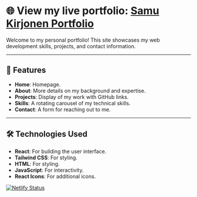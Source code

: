 # 🌐 View my live portfolio: [Samu Kirjonen Portfolio](https://samu-kirjonen-portfolio.netlify.app/)

Welcome to my personal portfolio! This site showcases my web development skills, projects, and contact information.

---

## 🚀 Features

- **Home**: Homepage.
- **About**: More details on my background and expertise.
- **Projects**: Display of my work with GitHub links.
- **Skills**: A rotating carousel of my technical skills.
- **Contact**: A form for reaching out to me.

---

## 🛠 Technologies Used

- **React**: For building the user interface.
- **Tailwind CSS**: For styling.
- **HTML**: For styling.
- **JavaScript**: For interactivity.
- **React Icons**: For additional icons.

[![Netlify Status](https://api.netlify.com/api/v1/badges/d5b6d6b3-4eab-4907-b3b2-8b24a4053d72/deploy-status)](https://app.netlify.com/sites/samu-kirjonen-portfolio/deploys)
